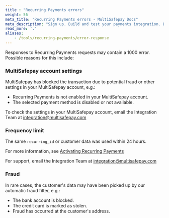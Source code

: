 ```yaml
---
title : "Recurring Payments errors"
weight: 56
meta_title: "Recurring Payments errors - MultiSafepay Docs"
meta_description: "Sign up. Build and test your payments integration. Explore our products and services. Use our API reference, SDKs, and wrappers. Get support."
read_more: '.'
aliases:
    - /tools/recurring-payments/error-response
---
```

Responses to Recurring Payments requests may contain a 1000 error. Possible reasons for this include:

### MultiSafepay account settings
MultiSafepay has blocked the transaction due to potential fraud or other settings in your MultiSafepay account, e.g.:

- Recurring Payments is not enabled in your MultiSafepay account.
- The selected payment method is disabled or not available. 

To check the settings in your MultiSafepay account, email the Integration Team at <integration@multisafepay.com>  

### Frequency limit
The same `recurring_id` or customer data was used within 24 hours.

For more information, see [Activating Recurring Payments](/tools/recurring-payments/activating-recurring-payments/)

For support, email the Integration Team at <integration@multisafepay.com>

### Fraud
In rare cases, the customer's data may have been picked up by our automatic fraud filter, e.g.:

- The bank account is blocked.
- The credit card is marked as stolen.
- Fraud has occurred at the customer's address. 













